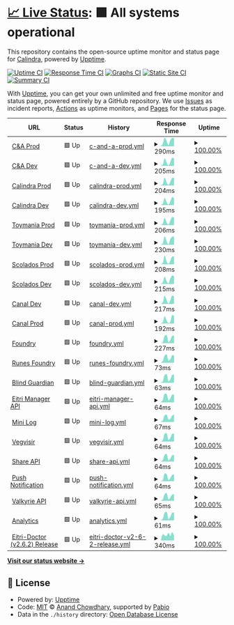 # [📈 Live Status](https://calindra.github.io/eitri-upptime): <!--live status--> **🟩 All systems operational**

This repository contains the open-source uptime monitor and status page for [Calindra](http://www.calindra.com.br), powered by [Upptime](https://github.com/upptime/upptime).

[![Uptime CI](https://github.com/calindra/eitri-upptime/workflows/Uptime%20CI/badge.svg)](https://github.com/calindra/eitri-upptime/actions?query=workflow%3A%22Uptime+CI%22)
[![Response Time CI](https://github.com/calindra/eitri-upptime/workflows/Response%20Time%20CI/badge.svg)](https://github.com/calindra/eitri-upptime/actions?query=workflow%3A%22Response+Time+CI%22)
[![Graphs CI](https://github.com/calindra/eitri-upptime/workflows/Graphs%20CI/badge.svg)](https://github.com/calindra/eitri-upptime/actions?query=workflow%3A%22Graphs+CI%22)
[![Static Site CI](https://github.com/calindra/eitri-upptime/workflows/Static%20Site%20CI/badge.svg)](https://github.com/calindra/eitri-upptime/actions?query=workflow%3A%22Static+Site+CI%22)
[![Summary CI](https://github.com/calindra/eitri-upptime/workflows/Summary%20CI/badge.svg)](https://github.com/calindra/eitri-upptime/actions?query=workflow%3A%22Summary+CI%22)

With [Upptime](https://upptime.js.org), you can get your own unlimited and free uptime monitor and status page, powered entirely by a GitHub repository. We use [Issues](https://github.com/calindra/eitri-upptime/issues) as incident reports, [Actions](https://github.com/calindra/eitri-upptime/actions) as uptime monitors, and [Pages](https://calindra.github.io/eitri-upptime) for the status page.

<!--start: status pages-->
<!-- This summary is generated by Upptime (https://github.com/upptime/upptime) -->
<!-- Do not edit this manually, your changes will be overwritten -->
<!-- prettier-ignore -->
| URL | Status | History | Response Time | Uptime |
| --- | ------ | ------- | ------------- | ------ |
| <img alt="" src="https://icons.duckduckgo.com/ip3/api.eitri.tech.ico" height="13"> [C&A Prod](https://api.eitri.tech/eitri-manager-api/o/environments/37c66d3b-f88c-44b1-b0a9-7b3adabf968e/configure) | 🟩 Up | [c-and-a-prod.yml](https://github.com/Calindra/eitri-upptime/commits/HEAD/history/c-and-a-prod.yml) | <details><summary><img alt="Response time graph" src="./graphs/c-and-a-prod/response-time-week.png" height="20"> 290ms</summary><br><a href="https://calindra.github.io/eitri-upptime/history/c-and-a-prod"><img alt="Response time 233" src="https://img.shields.io/endpoint?url=https%3A%2F%2Fraw.githubusercontent.com%2FCalindra%2Feitri-upptime%2FHEAD%2Fapi%2Fc-and-a-prod%2Fresponse-time.json"></a><br><a href="https://calindra.github.io/eitri-upptime/history/c-and-a-prod"><img alt="24-hour response time 141" src="https://img.shields.io/endpoint?url=https%3A%2F%2Fraw.githubusercontent.com%2FCalindra%2Feitri-upptime%2FHEAD%2Fapi%2Fc-and-a-prod%2Fresponse-time-day.json"></a><br><a href="https://calindra.github.io/eitri-upptime/history/c-and-a-prod"><img alt="7-day response time 290" src="https://img.shields.io/endpoint?url=https%3A%2F%2Fraw.githubusercontent.com%2FCalindra%2Feitri-upptime%2FHEAD%2Fapi%2Fc-and-a-prod%2Fresponse-time-week.json"></a><br><a href="https://calindra.github.io/eitri-upptime/history/c-and-a-prod"><img alt="30-day response time 279" src="https://img.shields.io/endpoint?url=https%3A%2F%2Fraw.githubusercontent.com%2FCalindra%2Feitri-upptime%2FHEAD%2Fapi%2Fc-and-a-prod%2Fresponse-time-month.json"></a><br><a href="https://calindra.github.io/eitri-upptime/history/c-and-a-prod"><img alt="1-year response time 233" src="https://img.shields.io/endpoint?url=https%3A%2F%2Fraw.githubusercontent.com%2FCalindra%2Feitri-upptime%2FHEAD%2Fapi%2Fc-and-a-prod%2Fresponse-time-year.json"></a></details> | <details><summary><a href="https://calindra.github.io/eitri-upptime/history/c-and-a-prod">100.00%</a></summary><a href="https://calindra.github.io/eitri-upptime/history/c-and-a-prod"><img alt="All-time uptime 100.00%" src="https://img.shields.io/endpoint?url=https%3A%2F%2Fraw.githubusercontent.com%2FCalindra%2Feitri-upptime%2FHEAD%2Fapi%2Fc-and-a-prod%2Fuptime.json"></a><br><a href="https://calindra.github.io/eitri-upptime/history/c-and-a-prod"><img alt="24-hour uptime 100.00%" src="https://img.shields.io/endpoint?url=https%3A%2F%2Fraw.githubusercontent.com%2FCalindra%2Feitri-upptime%2FHEAD%2Fapi%2Fc-and-a-prod%2Fuptime-day.json"></a><br><a href="https://calindra.github.io/eitri-upptime/history/c-and-a-prod"><img alt="7-day uptime 100.00%" src="https://img.shields.io/endpoint?url=https%3A%2F%2Fraw.githubusercontent.com%2FCalindra%2Feitri-upptime%2FHEAD%2Fapi%2Fc-and-a-prod%2Fuptime-week.json"></a><br><a href="https://calindra.github.io/eitri-upptime/history/c-and-a-prod"><img alt="30-day uptime 100.00%" src="https://img.shields.io/endpoint?url=https%3A%2F%2Fraw.githubusercontent.com%2FCalindra%2Feitri-upptime%2FHEAD%2Fapi%2Fc-and-a-prod%2Fuptime-month.json"></a><br><a href="https://calindra.github.io/eitri-upptime/history/c-and-a-prod"><img alt="1-year uptime 100.00%" src="https://img.shields.io/endpoint?url=https%3A%2F%2Fraw.githubusercontent.com%2FCalindra%2Feitri-upptime%2FHEAD%2Fapi%2Fc-and-a-prod%2Fuptime-year.json"></a></details>
| <img alt="" src="https://icons.duckduckgo.com/ip3/api.eitri.tech.ico" height="13"> [C&A Dev](https://api.eitri.tech/eitri-manager-api/o/environments/09083bb9-3aeb-45dc-8581-5614cd120820/configure) | 🟩 Up | [c-and-a-dev.yml](https://github.com/Calindra/eitri-upptime/commits/HEAD/history/c-and-a-dev.yml) | <details><summary><img alt="Response time graph" src="./graphs/c-and-a-dev/response-time-week.png" height="20"> 205ms</summary><br><a href="https://calindra.github.io/eitri-upptime/history/c-and-a-dev"><img alt="Response time 164" src="https://img.shields.io/endpoint?url=https%3A%2F%2Fraw.githubusercontent.com%2FCalindra%2Feitri-upptime%2FHEAD%2Fapi%2Fc-and-a-dev%2Fresponse-time.json"></a><br><a href="https://calindra.github.io/eitri-upptime/history/c-and-a-dev"><img alt="24-hour response time 70" src="https://img.shields.io/endpoint?url=https%3A%2F%2Fraw.githubusercontent.com%2FCalindra%2Feitri-upptime%2FHEAD%2Fapi%2Fc-and-a-dev%2Fresponse-time-day.json"></a><br><a href="https://calindra.github.io/eitri-upptime/history/c-and-a-dev"><img alt="7-day response time 205" src="https://img.shields.io/endpoint?url=https%3A%2F%2Fraw.githubusercontent.com%2FCalindra%2Feitri-upptime%2FHEAD%2Fapi%2Fc-and-a-dev%2Fresponse-time-week.json"></a><br><a href="https://calindra.github.io/eitri-upptime/history/c-and-a-dev"><img alt="30-day response time 208" src="https://img.shields.io/endpoint?url=https%3A%2F%2Fraw.githubusercontent.com%2FCalindra%2Feitri-upptime%2FHEAD%2Fapi%2Fc-and-a-dev%2Fresponse-time-month.json"></a><br><a href="https://calindra.github.io/eitri-upptime/history/c-and-a-dev"><img alt="1-year response time 164" src="https://img.shields.io/endpoint?url=https%3A%2F%2Fraw.githubusercontent.com%2FCalindra%2Feitri-upptime%2FHEAD%2Fapi%2Fc-and-a-dev%2Fresponse-time-year.json"></a></details> | <details><summary><a href="https://calindra.github.io/eitri-upptime/history/c-and-a-dev">100.00%</a></summary><a href="https://calindra.github.io/eitri-upptime/history/c-and-a-dev"><img alt="All-time uptime 100.00%" src="https://img.shields.io/endpoint?url=https%3A%2F%2Fraw.githubusercontent.com%2FCalindra%2Feitri-upptime%2FHEAD%2Fapi%2Fc-and-a-dev%2Fuptime.json"></a><br><a href="https://calindra.github.io/eitri-upptime/history/c-and-a-dev"><img alt="24-hour uptime 100.00%" src="https://img.shields.io/endpoint?url=https%3A%2F%2Fraw.githubusercontent.com%2FCalindra%2Feitri-upptime%2FHEAD%2Fapi%2Fc-and-a-dev%2Fuptime-day.json"></a><br><a href="https://calindra.github.io/eitri-upptime/history/c-and-a-dev"><img alt="7-day uptime 100.00%" src="https://img.shields.io/endpoint?url=https%3A%2F%2Fraw.githubusercontent.com%2FCalindra%2Feitri-upptime%2FHEAD%2Fapi%2Fc-and-a-dev%2Fuptime-week.json"></a><br><a href="https://calindra.github.io/eitri-upptime/history/c-and-a-dev"><img alt="30-day uptime 100.00%" src="https://img.shields.io/endpoint?url=https%3A%2F%2Fraw.githubusercontent.com%2FCalindra%2Feitri-upptime%2FHEAD%2Fapi%2Fc-and-a-dev%2Fuptime-month.json"></a><br><a href="https://calindra.github.io/eitri-upptime/history/c-and-a-dev"><img alt="1-year uptime 100.00%" src="https://img.shields.io/endpoint?url=https%3A%2F%2Fraw.githubusercontent.com%2FCalindra%2Feitri-upptime%2FHEAD%2Fapi%2Fc-and-a-dev%2Fuptime-year.json"></a></details>
| <img alt="" src="https://icons.duckduckgo.com/ip3/api.eitri.tech.ico" height="13"> [Calindra Prod](https://api.eitri.tech/eitri-manager-api/o/environments/956b5a02-6615-49b7-872b-a5c18d1a0748/configure) | 🟩 Up | [calindra-prod.yml](https://github.com/Calindra/eitri-upptime/commits/HEAD/history/calindra-prod.yml) | <details><summary><img alt="Response time graph" src="./graphs/calindra-prod/response-time-week.png" height="20"> 204ms</summary><br><a href="https://calindra.github.io/eitri-upptime/history/calindra-prod"><img alt="Response time 160" src="https://img.shields.io/endpoint?url=https%3A%2F%2Fraw.githubusercontent.com%2FCalindra%2Feitri-upptime%2FHEAD%2Fapi%2Fcalindra-prod%2Fresponse-time.json"></a><br><a href="https://calindra.github.io/eitri-upptime/history/calindra-prod"><img alt="24-hour response time 69" src="https://img.shields.io/endpoint?url=https%3A%2F%2Fraw.githubusercontent.com%2FCalindra%2Feitri-upptime%2FHEAD%2Fapi%2Fcalindra-prod%2Fresponse-time-day.json"></a><br><a href="https://calindra.github.io/eitri-upptime/history/calindra-prod"><img alt="7-day response time 204" src="https://img.shields.io/endpoint?url=https%3A%2F%2Fraw.githubusercontent.com%2FCalindra%2Feitri-upptime%2FHEAD%2Fapi%2Fcalindra-prod%2Fresponse-time-week.json"></a><br><a href="https://calindra.github.io/eitri-upptime/history/calindra-prod"><img alt="30-day response time 199" src="https://img.shields.io/endpoint?url=https%3A%2F%2Fraw.githubusercontent.com%2FCalindra%2Feitri-upptime%2FHEAD%2Fapi%2Fcalindra-prod%2Fresponse-time-month.json"></a><br><a href="https://calindra.github.io/eitri-upptime/history/calindra-prod"><img alt="1-year response time 160" src="https://img.shields.io/endpoint?url=https%3A%2F%2Fraw.githubusercontent.com%2FCalindra%2Feitri-upptime%2FHEAD%2Fapi%2Fcalindra-prod%2Fresponse-time-year.json"></a></details> | <details><summary><a href="https://calindra.github.io/eitri-upptime/history/calindra-prod">100.00%</a></summary><a href="https://calindra.github.io/eitri-upptime/history/calindra-prod"><img alt="All-time uptime 100.00%" src="https://img.shields.io/endpoint?url=https%3A%2F%2Fraw.githubusercontent.com%2FCalindra%2Feitri-upptime%2FHEAD%2Fapi%2Fcalindra-prod%2Fuptime.json"></a><br><a href="https://calindra.github.io/eitri-upptime/history/calindra-prod"><img alt="24-hour uptime 100.00%" src="https://img.shields.io/endpoint?url=https%3A%2F%2Fraw.githubusercontent.com%2FCalindra%2Feitri-upptime%2FHEAD%2Fapi%2Fcalindra-prod%2Fuptime-day.json"></a><br><a href="https://calindra.github.io/eitri-upptime/history/calindra-prod"><img alt="7-day uptime 100.00%" src="https://img.shields.io/endpoint?url=https%3A%2F%2Fraw.githubusercontent.com%2FCalindra%2Feitri-upptime%2FHEAD%2Fapi%2Fcalindra-prod%2Fuptime-week.json"></a><br><a href="https://calindra.github.io/eitri-upptime/history/calindra-prod"><img alt="30-day uptime 100.00%" src="https://img.shields.io/endpoint?url=https%3A%2F%2Fraw.githubusercontent.com%2FCalindra%2Feitri-upptime%2FHEAD%2Fapi%2Fcalindra-prod%2Fuptime-month.json"></a><br><a href="https://calindra.github.io/eitri-upptime/history/calindra-prod"><img alt="1-year uptime 100.00%" src="https://img.shields.io/endpoint?url=https%3A%2F%2Fraw.githubusercontent.com%2FCalindra%2Feitri-upptime%2FHEAD%2Fapi%2Fcalindra-prod%2Fuptime-year.json"></a></details>
| <img alt="" src="https://icons.duckduckgo.com/ip3/api.eitri.tech.ico" height="13"> [Calindra Dev](https://api.eitri.tech/eitri-manager-api/o/environments/6430bc21-7068-4811-a627-b183afa6fd0a/configure) | 🟩 Up | [calindra-dev.yml](https://github.com/Calindra/eitri-upptime/commits/HEAD/history/calindra-dev.yml) | <details><summary><img alt="Response time graph" src="./graphs/calindra-dev/response-time-week.png" height="20"> 195ms</summary><br><a href="https://calindra.github.io/eitri-upptime/history/calindra-dev"><img alt="Response time 162" src="https://img.shields.io/endpoint?url=https%3A%2F%2Fraw.githubusercontent.com%2FCalindra%2Feitri-upptime%2FHEAD%2Fapi%2Fcalindra-dev%2Fresponse-time.json"></a><br><a href="https://calindra.github.io/eitri-upptime/history/calindra-dev"><img alt="24-hour response time 67" src="https://img.shields.io/endpoint?url=https%3A%2F%2Fraw.githubusercontent.com%2FCalindra%2Feitri-upptime%2FHEAD%2Fapi%2Fcalindra-dev%2Fresponse-time-day.json"></a><br><a href="https://calindra.github.io/eitri-upptime/history/calindra-dev"><img alt="7-day response time 195" src="https://img.shields.io/endpoint?url=https%3A%2F%2Fraw.githubusercontent.com%2FCalindra%2Feitri-upptime%2FHEAD%2Fapi%2Fcalindra-dev%2Fresponse-time-week.json"></a><br><a href="https://calindra.github.io/eitri-upptime/history/calindra-dev"><img alt="30-day response time 209" src="https://img.shields.io/endpoint?url=https%3A%2F%2Fraw.githubusercontent.com%2FCalindra%2Feitri-upptime%2FHEAD%2Fapi%2Fcalindra-dev%2Fresponse-time-month.json"></a><br><a href="https://calindra.github.io/eitri-upptime/history/calindra-dev"><img alt="1-year response time 162" src="https://img.shields.io/endpoint?url=https%3A%2F%2Fraw.githubusercontent.com%2FCalindra%2Feitri-upptime%2FHEAD%2Fapi%2Fcalindra-dev%2Fresponse-time-year.json"></a></details> | <details><summary><a href="https://calindra.github.io/eitri-upptime/history/calindra-dev">100.00%</a></summary><a href="https://calindra.github.io/eitri-upptime/history/calindra-dev"><img alt="All-time uptime 99.97%" src="https://img.shields.io/endpoint?url=https%3A%2F%2Fraw.githubusercontent.com%2FCalindra%2Feitri-upptime%2FHEAD%2Fapi%2Fcalindra-dev%2Fuptime.json"></a><br><a href="https://calindra.github.io/eitri-upptime/history/calindra-dev"><img alt="24-hour uptime 100.00%" src="https://img.shields.io/endpoint?url=https%3A%2F%2Fraw.githubusercontent.com%2FCalindra%2Feitri-upptime%2FHEAD%2Fapi%2Fcalindra-dev%2Fuptime-day.json"></a><br><a href="https://calindra.github.io/eitri-upptime/history/calindra-dev"><img alt="7-day uptime 100.00%" src="https://img.shields.io/endpoint?url=https%3A%2F%2Fraw.githubusercontent.com%2FCalindra%2Feitri-upptime%2FHEAD%2Fapi%2Fcalindra-dev%2Fuptime-week.json"></a><br><a href="https://calindra.github.io/eitri-upptime/history/calindra-dev"><img alt="30-day uptime 99.73%" src="https://img.shields.io/endpoint?url=https%3A%2F%2Fraw.githubusercontent.com%2FCalindra%2Feitri-upptime%2FHEAD%2Fapi%2Fcalindra-dev%2Fuptime-month.json"></a><br><a href="https://calindra.github.io/eitri-upptime/history/calindra-dev"><img alt="1-year uptime 99.97%" src="https://img.shields.io/endpoint?url=https%3A%2F%2Fraw.githubusercontent.com%2FCalindra%2Feitri-upptime%2FHEAD%2Fapi%2Fcalindra-dev%2Fuptime-year.json"></a></details>
| <img alt="" src="https://icons.duckduckgo.com/ip3/api.eitri.tech.ico" height="13"> [Toymania Prod](https://api.eitri.tech/eitri-manager-api/o/environments/a3388e1f-d6ab-4ddc-a5a7-92c2b8e0fb36/configure) | 🟩 Up | [toymania-prod.yml](https://github.com/Calindra/eitri-upptime/commits/HEAD/history/toymania-prod.yml) | <details><summary><img alt="Response time graph" src="./graphs/toymania-prod/response-time-week.png" height="20"> 206ms</summary><br><a href="https://calindra.github.io/eitri-upptime/history/toymania-prod"><img alt="Response time 158" src="https://img.shields.io/endpoint?url=https%3A%2F%2Fraw.githubusercontent.com%2FCalindra%2Feitri-upptime%2FHEAD%2Fapi%2Ftoymania-prod%2Fresponse-time.json"></a><br><a href="https://calindra.github.io/eitri-upptime/history/toymania-prod"><img alt="24-hour response time 70" src="https://img.shields.io/endpoint?url=https%3A%2F%2Fraw.githubusercontent.com%2FCalindra%2Feitri-upptime%2FHEAD%2Fapi%2Ftoymania-prod%2Fresponse-time-day.json"></a><br><a href="https://calindra.github.io/eitri-upptime/history/toymania-prod"><img alt="7-day response time 206" src="https://img.shields.io/endpoint?url=https%3A%2F%2Fraw.githubusercontent.com%2FCalindra%2Feitri-upptime%2FHEAD%2Fapi%2Ftoymania-prod%2Fresponse-time-week.json"></a><br><a href="https://calindra.github.io/eitri-upptime/history/toymania-prod"><img alt="30-day response time 200" src="https://img.shields.io/endpoint?url=https%3A%2F%2Fraw.githubusercontent.com%2FCalindra%2Feitri-upptime%2FHEAD%2Fapi%2Ftoymania-prod%2Fresponse-time-month.json"></a><br><a href="https://calindra.github.io/eitri-upptime/history/toymania-prod"><img alt="1-year response time 158" src="https://img.shields.io/endpoint?url=https%3A%2F%2Fraw.githubusercontent.com%2FCalindra%2Feitri-upptime%2FHEAD%2Fapi%2Ftoymania-prod%2Fresponse-time-year.json"></a></details> | <details><summary><a href="https://calindra.github.io/eitri-upptime/history/toymania-prod">100.00%</a></summary><a href="https://calindra.github.io/eitri-upptime/history/toymania-prod"><img alt="All-time uptime 100.00%" src="https://img.shields.io/endpoint?url=https%3A%2F%2Fraw.githubusercontent.com%2FCalindra%2Feitri-upptime%2FHEAD%2Fapi%2Ftoymania-prod%2Fuptime.json"></a><br><a href="https://calindra.github.io/eitri-upptime/history/toymania-prod"><img alt="24-hour uptime 100.00%" src="https://img.shields.io/endpoint?url=https%3A%2F%2Fraw.githubusercontent.com%2FCalindra%2Feitri-upptime%2FHEAD%2Fapi%2Ftoymania-prod%2Fuptime-day.json"></a><br><a href="https://calindra.github.io/eitri-upptime/history/toymania-prod"><img alt="7-day uptime 100.00%" src="https://img.shields.io/endpoint?url=https%3A%2F%2Fraw.githubusercontent.com%2FCalindra%2Feitri-upptime%2FHEAD%2Fapi%2Ftoymania-prod%2Fuptime-week.json"></a><br><a href="https://calindra.github.io/eitri-upptime/history/toymania-prod"><img alt="30-day uptime 100.00%" src="https://img.shields.io/endpoint?url=https%3A%2F%2Fraw.githubusercontent.com%2FCalindra%2Feitri-upptime%2FHEAD%2Fapi%2Ftoymania-prod%2Fuptime-month.json"></a><br><a href="https://calindra.github.io/eitri-upptime/history/toymania-prod"><img alt="1-year uptime 100.00%" src="https://img.shields.io/endpoint?url=https%3A%2F%2Fraw.githubusercontent.com%2FCalindra%2Feitri-upptime%2FHEAD%2Fapi%2Ftoymania-prod%2Fuptime-year.json"></a></details>
| <img alt="" src="https://icons.duckduckgo.com/ip3/api.eitri.tech.ico" height="13"> [Toymania Dev](https://api.eitri.tech/eitri-manager-api/o/environments/9804b891-8024-44d2-82d1-26d19e33d5b6/configure) | 🟩 Up | [toymania-dev.yml](https://github.com/Calindra/eitri-upptime/commits/HEAD/history/toymania-dev.yml) | <details><summary><img alt="Response time graph" src="./graphs/toymania-dev/response-time-week.png" height="20"> 230ms</summary><br><a href="https://calindra.github.io/eitri-upptime/history/toymania-dev"><img alt="Response time 164" src="https://img.shields.io/endpoint?url=https%3A%2F%2Fraw.githubusercontent.com%2FCalindra%2Feitri-upptime%2FHEAD%2Fapi%2Ftoymania-dev%2Fresponse-time.json"></a><br><a href="https://calindra.github.io/eitri-upptime/history/toymania-dev"><img alt="24-hour response time 95" src="https://img.shields.io/endpoint?url=https%3A%2F%2Fraw.githubusercontent.com%2FCalindra%2Feitri-upptime%2FHEAD%2Fapi%2Ftoymania-dev%2Fresponse-time-day.json"></a><br><a href="https://calindra.github.io/eitri-upptime/history/toymania-dev"><img alt="7-day response time 230" src="https://img.shields.io/endpoint?url=https%3A%2F%2Fraw.githubusercontent.com%2FCalindra%2Feitri-upptime%2FHEAD%2Fapi%2Ftoymania-dev%2Fresponse-time-week.json"></a><br><a href="https://calindra.github.io/eitri-upptime/history/toymania-dev"><img alt="30-day response time 215" src="https://img.shields.io/endpoint?url=https%3A%2F%2Fraw.githubusercontent.com%2FCalindra%2Feitri-upptime%2FHEAD%2Fapi%2Ftoymania-dev%2Fresponse-time-month.json"></a><br><a href="https://calindra.github.io/eitri-upptime/history/toymania-dev"><img alt="1-year response time 164" src="https://img.shields.io/endpoint?url=https%3A%2F%2Fraw.githubusercontent.com%2FCalindra%2Feitri-upptime%2FHEAD%2Fapi%2Ftoymania-dev%2Fresponse-time-year.json"></a></details> | <details><summary><a href="https://calindra.github.io/eitri-upptime/history/toymania-dev">100.00%</a></summary><a href="https://calindra.github.io/eitri-upptime/history/toymania-dev"><img alt="All-time uptime 100.00%" src="https://img.shields.io/endpoint?url=https%3A%2F%2Fraw.githubusercontent.com%2FCalindra%2Feitri-upptime%2FHEAD%2Fapi%2Ftoymania-dev%2Fuptime.json"></a><br><a href="https://calindra.github.io/eitri-upptime/history/toymania-dev"><img alt="24-hour uptime 100.00%" src="https://img.shields.io/endpoint?url=https%3A%2F%2Fraw.githubusercontent.com%2FCalindra%2Feitri-upptime%2FHEAD%2Fapi%2Ftoymania-dev%2Fuptime-day.json"></a><br><a href="https://calindra.github.io/eitri-upptime/history/toymania-dev"><img alt="7-day uptime 100.00%" src="https://img.shields.io/endpoint?url=https%3A%2F%2Fraw.githubusercontent.com%2FCalindra%2Feitri-upptime%2FHEAD%2Fapi%2Ftoymania-dev%2Fuptime-week.json"></a><br><a href="https://calindra.github.io/eitri-upptime/history/toymania-dev"><img alt="30-day uptime 100.00%" src="https://img.shields.io/endpoint?url=https%3A%2F%2Fraw.githubusercontent.com%2FCalindra%2Feitri-upptime%2FHEAD%2Fapi%2Ftoymania-dev%2Fuptime-month.json"></a><br><a href="https://calindra.github.io/eitri-upptime/history/toymania-dev"><img alt="1-year uptime 100.00%" src="https://img.shields.io/endpoint?url=https%3A%2F%2Fraw.githubusercontent.com%2FCalindra%2Feitri-upptime%2FHEAD%2Fapi%2Ftoymania-dev%2Fuptime-year.json"></a></details>
| <img alt="" src="https://icons.duckduckgo.com/ip3/api.eitri.tech.ico" height="13"> [Scolados Prod](https://api.eitri.tech/eitri-manager-api/o/environments/0cd805d6-e728-4a51-a356-b2d716cf364e/configure) | 🟩 Up | [scolados-prod.yml](https://github.com/Calindra/eitri-upptime/commits/HEAD/history/scolados-prod.yml) | <details><summary><img alt="Response time graph" src="./graphs/scolados-prod/response-time-week.png" height="20"> 208ms</summary><br><a href="https://calindra.github.io/eitri-upptime/history/scolados-prod"><img alt="Response time 158" src="https://img.shields.io/endpoint?url=https%3A%2F%2Fraw.githubusercontent.com%2FCalindra%2Feitri-upptime%2FHEAD%2Fapi%2Fscolados-prod%2Fresponse-time.json"></a><br><a href="https://calindra.github.io/eitri-upptime/history/scolados-prod"><img alt="24-hour response time 62" src="https://img.shields.io/endpoint?url=https%3A%2F%2Fraw.githubusercontent.com%2FCalindra%2Feitri-upptime%2FHEAD%2Fapi%2Fscolados-prod%2Fresponse-time-day.json"></a><br><a href="https://calindra.github.io/eitri-upptime/history/scolados-prod"><img alt="7-day response time 208" src="https://img.shields.io/endpoint?url=https%3A%2F%2Fraw.githubusercontent.com%2FCalindra%2Feitri-upptime%2FHEAD%2Fapi%2Fscolados-prod%2Fresponse-time-week.json"></a><br><a href="https://calindra.github.io/eitri-upptime/history/scolados-prod"><img alt="30-day response time 201" src="https://img.shields.io/endpoint?url=https%3A%2F%2Fraw.githubusercontent.com%2FCalindra%2Feitri-upptime%2FHEAD%2Fapi%2Fscolados-prod%2Fresponse-time-month.json"></a><br><a href="https://calindra.github.io/eitri-upptime/history/scolados-prod"><img alt="1-year response time 158" src="https://img.shields.io/endpoint?url=https%3A%2F%2Fraw.githubusercontent.com%2FCalindra%2Feitri-upptime%2FHEAD%2Fapi%2Fscolados-prod%2Fresponse-time-year.json"></a></details> | <details><summary><a href="https://calindra.github.io/eitri-upptime/history/scolados-prod">100.00%</a></summary><a href="https://calindra.github.io/eitri-upptime/history/scolados-prod"><img alt="All-time uptime 100.00%" src="https://img.shields.io/endpoint?url=https%3A%2F%2Fraw.githubusercontent.com%2FCalindra%2Feitri-upptime%2FHEAD%2Fapi%2Fscolados-prod%2Fuptime.json"></a><br><a href="https://calindra.github.io/eitri-upptime/history/scolados-prod"><img alt="24-hour uptime 100.00%" src="https://img.shields.io/endpoint?url=https%3A%2F%2Fraw.githubusercontent.com%2FCalindra%2Feitri-upptime%2FHEAD%2Fapi%2Fscolados-prod%2Fuptime-day.json"></a><br><a href="https://calindra.github.io/eitri-upptime/history/scolados-prod"><img alt="7-day uptime 100.00%" src="https://img.shields.io/endpoint?url=https%3A%2F%2Fraw.githubusercontent.com%2FCalindra%2Feitri-upptime%2FHEAD%2Fapi%2Fscolados-prod%2Fuptime-week.json"></a><br><a href="https://calindra.github.io/eitri-upptime/history/scolados-prod"><img alt="30-day uptime 100.00%" src="https://img.shields.io/endpoint?url=https%3A%2F%2Fraw.githubusercontent.com%2FCalindra%2Feitri-upptime%2FHEAD%2Fapi%2Fscolados-prod%2Fuptime-month.json"></a><br><a href="https://calindra.github.io/eitri-upptime/history/scolados-prod"><img alt="1-year uptime 100.00%" src="https://img.shields.io/endpoint?url=https%3A%2F%2Fraw.githubusercontent.com%2FCalindra%2Feitri-upptime%2FHEAD%2Fapi%2Fscolados-prod%2Fuptime-year.json"></a></details>
| <img alt="" src="https://icons.duckduckgo.com/ip3/api.eitri.tech.ico" height="13"> [Scolados Dev](https://api.eitri.tech/eitri-manager-api/o/environments/292d923b-3fde-4978-97d0-912ae3209fe2/configure) | 🟩 Up | [scolados-dev.yml](https://github.com/Calindra/eitri-upptime/commits/HEAD/history/scolados-dev.yml) | <details><summary><img alt="Response time graph" src="./graphs/scolados-dev/response-time-week.png" height="20"> 215ms</summary><br><a href="https://calindra.github.io/eitri-upptime/history/scolados-dev"><img alt="Response time 164" src="https://img.shields.io/endpoint?url=https%3A%2F%2Fraw.githubusercontent.com%2FCalindra%2Feitri-upptime%2FHEAD%2Fapi%2Fscolados-dev%2Fresponse-time.json"></a><br><a href="https://calindra.github.io/eitri-upptime/history/scolados-dev"><img alt="24-hour response time 77" src="https://img.shields.io/endpoint?url=https%3A%2F%2Fraw.githubusercontent.com%2FCalindra%2Feitri-upptime%2FHEAD%2Fapi%2Fscolados-dev%2Fresponse-time-day.json"></a><br><a href="https://calindra.github.io/eitri-upptime/history/scolados-dev"><img alt="7-day response time 215" src="https://img.shields.io/endpoint?url=https%3A%2F%2Fraw.githubusercontent.com%2FCalindra%2Feitri-upptime%2FHEAD%2Fapi%2Fscolados-dev%2Fresponse-time-week.json"></a><br><a href="https://calindra.github.io/eitri-upptime/history/scolados-dev"><img alt="30-day response time 205" src="https://img.shields.io/endpoint?url=https%3A%2F%2Fraw.githubusercontent.com%2FCalindra%2Feitri-upptime%2FHEAD%2Fapi%2Fscolados-dev%2Fresponse-time-month.json"></a><br><a href="https://calindra.github.io/eitri-upptime/history/scolados-dev"><img alt="1-year response time 164" src="https://img.shields.io/endpoint?url=https%3A%2F%2Fraw.githubusercontent.com%2FCalindra%2Feitri-upptime%2FHEAD%2Fapi%2Fscolados-dev%2Fresponse-time-year.json"></a></details> | <details><summary><a href="https://calindra.github.io/eitri-upptime/history/scolados-dev">100.00%</a></summary><a href="https://calindra.github.io/eitri-upptime/history/scolados-dev"><img alt="All-time uptime 100.00%" src="https://img.shields.io/endpoint?url=https%3A%2F%2Fraw.githubusercontent.com%2FCalindra%2Feitri-upptime%2FHEAD%2Fapi%2Fscolados-dev%2Fuptime.json"></a><br><a href="https://calindra.github.io/eitri-upptime/history/scolados-dev"><img alt="24-hour uptime 100.00%" src="https://img.shields.io/endpoint?url=https%3A%2F%2Fraw.githubusercontent.com%2FCalindra%2Feitri-upptime%2FHEAD%2Fapi%2Fscolados-dev%2Fuptime-day.json"></a><br><a href="https://calindra.github.io/eitri-upptime/history/scolados-dev"><img alt="7-day uptime 100.00%" src="https://img.shields.io/endpoint?url=https%3A%2F%2Fraw.githubusercontent.com%2FCalindra%2Feitri-upptime%2FHEAD%2Fapi%2Fscolados-dev%2Fuptime-week.json"></a><br><a href="https://calindra.github.io/eitri-upptime/history/scolados-dev"><img alt="30-day uptime 100.00%" src="https://img.shields.io/endpoint?url=https%3A%2F%2Fraw.githubusercontent.com%2FCalindra%2Feitri-upptime%2FHEAD%2Fapi%2Fscolados-dev%2Fuptime-month.json"></a><br><a href="https://calindra.github.io/eitri-upptime/history/scolados-dev"><img alt="1-year uptime 100.00%" src="https://img.shields.io/endpoint?url=https%3A%2F%2Fraw.githubusercontent.com%2FCalindra%2Feitri-upptime%2FHEAD%2Fapi%2Fscolados-dev%2Fuptime-year.json"></a></details>
| <img alt="" src="https://icons.duckduckgo.com/ip3/api.eitri.tech.ico" height="13"> [Canal Dev](https://api.eitri.tech/eitri-manager-api/o/environments/f7cfafbf-2088-46ef-b6d9-12d562c0d5fd/configure) | 🟩 Up | [canal-dev.yml](https://github.com/Calindra/eitri-upptime/commits/HEAD/history/canal-dev.yml) | <details><summary><img alt="Response time graph" src="./graphs/canal-dev/response-time-week.png" height="20"> 217ms</summary><br><a href="https://calindra.github.io/eitri-upptime/history/canal-dev"><img alt="Response time 190" src="https://img.shields.io/endpoint?url=https%3A%2F%2Fraw.githubusercontent.com%2FCalindra%2Feitri-upptime%2FHEAD%2Fapi%2Fcanal-dev%2Fresponse-time.json"></a><br><a href="https://calindra.github.io/eitri-upptime/history/canal-dev"><img alt="24-hour response time 86" src="https://img.shields.io/endpoint?url=https%3A%2F%2Fraw.githubusercontent.com%2FCalindra%2Feitri-upptime%2FHEAD%2Fapi%2Fcanal-dev%2Fresponse-time-day.json"></a><br><a href="https://calindra.github.io/eitri-upptime/history/canal-dev"><img alt="7-day response time 217" src="https://img.shields.io/endpoint?url=https%3A%2F%2Fraw.githubusercontent.com%2FCalindra%2Feitri-upptime%2FHEAD%2Fapi%2Fcanal-dev%2Fresponse-time-week.json"></a><br><a href="https://calindra.github.io/eitri-upptime/history/canal-dev"><img alt="30-day response time 190" src="https://img.shields.io/endpoint?url=https%3A%2F%2Fraw.githubusercontent.com%2FCalindra%2Feitri-upptime%2FHEAD%2Fapi%2Fcanal-dev%2Fresponse-time-month.json"></a><br><a href="https://calindra.github.io/eitri-upptime/history/canal-dev"><img alt="1-year response time 190" src="https://img.shields.io/endpoint?url=https%3A%2F%2Fraw.githubusercontent.com%2FCalindra%2Feitri-upptime%2FHEAD%2Fapi%2Fcanal-dev%2Fresponse-time-year.json"></a></details> | <details><summary><a href="https://calindra.github.io/eitri-upptime/history/canal-dev">100.00%</a></summary><a href="https://calindra.github.io/eitri-upptime/history/canal-dev"><img alt="All-time uptime 100.00%" src="https://img.shields.io/endpoint?url=https%3A%2F%2Fraw.githubusercontent.com%2FCalindra%2Feitri-upptime%2FHEAD%2Fapi%2Fcanal-dev%2Fuptime.json"></a><br><a href="https://calindra.github.io/eitri-upptime/history/canal-dev"><img alt="24-hour uptime 100.00%" src="https://img.shields.io/endpoint?url=https%3A%2F%2Fraw.githubusercontent.com%2FCalindra%2Feitri-upptime%2FHEAD%2Fapi%2Fcanal-dev%2Fuptime-day.json"></a><br><a href="https://calindra.github.io/eitri-upptime/history/canal-dev"><img alt="7-day uptime 100.00%" src="https://img.shields.io/endpoint?url=https%3A%2F%2Fraw.githubusercontent.com%2FCalindra%2Feitri-upptime%2FHEAD%2Fapi%2Fcanal-dev%2Fuptime-week.json"></a><br><a href="https://calindra.github.io/eitri-upptime/history/canal-dev"><img alt="30-day uptime 100.00%" src="https://img.shields.io/endpoint?url=https%3A%2F%2Fraw.githubusercontent.com%2FCalindra%2Feitri-upptime%2FHEAD%2Fapi%2Fcanal-dev%2Fuptime-month.json"></a><br><a href="https://calindra.github.io/eitri-upptime/history/canal-dev"><img alt="1-year uptime 100.00%" src="https://img.shields.io/endpoint?url=https%3A%2F%2Fraw.githubusercontent.com%2FCalindra%2Feitri-upptime%2FHEAD%2Fapi%2Fcanal-dev%2Fuptime-year.json"></a></details>
| <img alt="" src="https://icons.duckduckgo.com/ip3/api.eitri.tech.ico" height="13"> [Canal Prod](https://api.eitri.tech/eitri-manager-api/o/environments/cc6d2570-7ec8-4577-8da2-fa9f2dab8ad1/configure) | 🟩 Up | [canal-prod.yml](https://github.com/Calindra/eitri-upptime/commits/HEAD/history/canal-prod.yml) | <details><summary><img alt="Response time graph" src="./graphs/canal-prod/response-time-week.png" height="20"> 192ms</summary><br><a href="https://calindra.github.io/eitri-upptime/history/canal-prod"><img alt="Response time 165" src="https://img.shields.io/endpoint?url=https%3A%2F%2Fraw.githubusercontent.com%2FCalindra%2Feitri-upptime%2FHEAD%2Fapi%2Fcanal-prod%2Fresponse-time.json"></a><br><a href="https://calindra.github.io/eitri-upptime/history/canal-prod"><img alt="24-hour response time 62" src="https://img.shields.io/endpoint?url=https%3A%2F%2Fraw.githubusercontent.com%2FCalindra%2Feitri-upptime%2FHEAD%2Fapi%2Fcanal-prod%2Fresponse-time-day.json"></a><br><a href="https://calindra.github.io/eitri-upptime/history/canal-prod"><img alt="7-day response time 192" src="https://img.shields.io/endpoint?url=https%3A%2F%2Fraw.githubusercontent.com%2FCalindra%2Feitri-upptime%2FHEAD%2Fapi%2Fcanal-prod%2Fresponse-time-week.json"></a><br><a href="https://calindra.github.io/eitri-upptime/history/canal-prod"><img alt="30-day response time 165" src="https://img.shields.io/endpoint?url=https%3A%2F%2Fraw.githubusercontent.com%2FCalindra%2Feitri-upptime%2FHEAD%2Fapi%2Fcanal-prod%2Fresponse-time-month.json"></a><br><a href="https://calindra.github.io/eitri-upptime/history/canal-prod"><img alt="1-year response time 165" src="https://img.shields.io/endpoint?url=https%3A%2F%2Fraw.githubusercontent.com%2FCalindra%2Feitri-upptime%2FHEAD%2Fapi%2Fcanal-prod%2Fresponse-time-year.json"></a></details> | <details><summary><a href="https://calindra.github.io/eitri-upptime/history/canal-prod">100.00%</a></summary><a href="https://calindra.github.io/eitri-upptime/history/canal-prod"><img alt="All-time uptime 100.00%" src="https://img.shields.io/endpoint?url=https%3A%2F%2Fraw.githubusercontent.com%2FCalindra%2Feitri-upptime%2FHEAD%2Fapi%2Fcanal-prod%2Fuptime.json"></a><br><a href="https://calindra.github.io/eitri-upptime/history/canal-prod"><img alt="24-hour uptime 100.00%" src="https://img.shields.io/endpoint?url=https%3A%2F%2Fraw.githubusercontent.com%2FCalindra%2Feitri-upptime%2FHEAD%2Fapi%2Fcanal-prod%2Fuptime-day.json"></a><br><a href="https://calindra.github.io/eitri-upptime/history/canal-prod"><img alt="7-day uptime 100.00%" src="https://img.shields.io/endpoint?url=https%3A%2F%2Fraw.githubusercontent.com%2FCalindra%2Feitri-upptime%2FHEAD%2Fapi%2Fcanal-prod%2Fuptime-week.json"></a><br><a href="https://calindra.github.io/eitri-upptime/history/canal-prod"><img alt="30-day uptime 100.00%" src="https://img.shields.io/endpoint?url=https%3A%2F%2Fraw.githubusercontent.com%2FCalindra%2Feitri-upptime%2FHEAD%2Fapi%2Fcanal-prod%2Fuptime-month.json"></a><br><a href="https://calindra.github.io/eitri-upptime/history/canal-prod"><img alt="1-year uptime 100.00%" src="https://img.shields.io/endpoint?url=https%3A%2F%2Fraw.githubusercontent.com%2FCalindra%2Feitri-upptime%2FHEAD%2Fapi%2Fcanal-prod%2Fuptime-year.json"></a></details>
| <img alt="" src="https://icons.duckduckgo.com/ip3/api.eitri.tech.ico" height="13"> [Foundry](https://api.eitri.tech/foundry/health) | 🟩 Up | [foundry.yml](https://github.com/Calindra/eitri-upptime/commits/HEAD/history/foundry.yml) | <details><summary><img alt="Response time graph" src="./graphs/foundry/response-time-week.png" height="20"> 227ms</summary><br><a href="https://calindra.github.io/eitri-upptime/history/foundry"><img alt="Response time 160" src="https://img.shields.io/endpoint?url=https%3A%2F%2Fraw.githubusercontent.com%2FCalindra%2Feitri-upptime%2FHEAD%2Fapi%2Ffoundry%2Fresponse-time.json"></a><br><a href="https://calindra.github.io/eitri-upptime/history/foundry"><img alt="24-hour response time 41" src="https://img.shields.io/endpoint?url=https%3A%2F%2Fraw.githubusercontent.com%2FCalindra%2Feitri-upptime%2FHEAD%2Fapi%2Ffoundry%2Fresponse-time-day.json"></a><br><a href="https://calindra.github.io/eitri-upptime/history/foundry"><img alt="7-day response time 227" src="https://img.shields.io/endpoint?url=https%3A%2F%2Fraw.githubusercontent.com%2FCalindra%2Feitri-upptime%2FHEAD%2Fapi%2Ffoundry%2Fresponse-time-week.json"></a><br><a href="https://calindra.github.io/eitri-upptime/history/foundry"><img alt="30-day response time 193" src="https://img.shields.io/endpoint?url=https%3A%2F%2Fraw.githubusercontent.com%2FCalindra%2Feitri-upptime%2FHEAD%2Fapi%2Ffoundry%2Fresponse-time-month.json"></a><br><a href="https://calindra.github.io/eitri-upptime/history/foundry"><img alt="1-year response time 160" src="https://img.shields.io/endpoint?url=https%3A%2F%2Fraw.githubusercontent.com%2FCalindra%2Feitri-upptime%2FHEAD%2Fapi%2Ffoundry%2Fresponse-time-year.json"></a></details> | <details><summary><a href="https://calindra.github.io/eitri-upptime/history/foundry">100.00%</a></summary><a href="https://calindra.github.io/eitri-upptime/history/foundry"><img alt="All-time uptime 99.88%" src="https://img.shields.io/endpoint?url=https%3A%2F%2Fraw.githubusercontent.com%2FCalindra%2Feitri-upptime%2FHEAD%2Fapi%2Ffoundry%2Fuptime.json"></a><br><a href="https://calindra.github.io/eitri-upptime/history/foundry"><img alt="24-hour uptime 100.00%" src="https://img.shields.io/endpoint?url=https%3A%2F%2Fraw.githubusercontent.com%2FCalindra%2Feitri-upptime%2FHEAD%2Fapi%2Ffoundry%2Fuptime-day.json"></a><br><a href="https://calindra.github.io/eitri-upptime/history/foundry"><img alt="7-day uptime 100.00%" src="https://img.shields.io/endpoint?url=https%3A%2F%2Fraw.githubusercontent.com%2FCalindra%2Feitri-upptime%2FHEAD%2Fapi%2Ffoundry%2Fuptime-week.json"></a><br><a href="https://calindra.github.io/eitri-upptime/history/foundry"><img alt="30-day uptime 100.00%" src="https://img.shields.io/endpoint?url=https%3A%2F%2Fraw.githubusercontent.com%2FCalindra%2Feitri-upptime%2FHEAD%2Fapi%2Ffoundry%2Fuptime-month.json"></a><br><a href="https://calindra.github.io/eitri-upptime/history/foundry"><img alt="1-year uptime 99.88%" src="https://img.shields.io/endpoint?url=https%3A%2F%2Fraw.githubusercontent.com%2FCalindra%2Feitri-upptime%2FHEAD%2Fapi%2Ffoundry%2Fuptime-year.json"></a></details>
| <img alt="" src="https://icons.duckduckgo.com/ip3/api.eitri.tech.ico" height="13"> [Runes Foundry](https://api.eitri.tech/runes-foundry/health) | 🟩 Up | [runes-foundry.yml](https://github.com/Calindra/eitri-upptime/commits/HEAD/history/runes-foundry.yml) | <details><summary><img alt="Response time graph" src="./graphs/runes-foundry/response-time-week.png" height="20"> 73ms</summary><br><a href="https://calindra.github.io/eitri-upptime/history/runes-foundry"><img alt="Response time 60" src="https://img.shields.io/endpoint?url=https%3A%2F%2Fraw.githubusercontent.com%2FCalindra%2Feitri-upptime%2FHEAD%2Fapi%2Frunes-foundry%2Fresponse-time.json"></a><br><a href="https://calindra.github.io/eitri-upptime/history/runes-foundry"><img alt="24-hour response time 25" src="https://img.shields.io/endpoint?url=https%3A%2F%2Fraw.githubusercontent.com%2FCalindra%2Feitri-upptime%2FHEAD%2Fapi%2Frunes-foundry%2Fresponse-time-day.json"></a><br><a href="https://calindra.github.io/eitri-upptime/history/runes-foundry"><img alt="7-day response time 73" src="https://img.shields.io/endpoint?url=https%3A%2F%2Fraw.githubusercontent.com%2FCalindra%2Feitri-upptime%2FHEAD%2Fapi%2Frunes-foundry%2Fresponse-time-week.json"></a><br><a href="https://calindra.github.io/eitri-upptime/history/runes-foundry"><img alt="30-day response time 64" src="https://img.shields.io/endpoint?url=https%3A%2F%2Fraw.githubusercontent.com%2FCalindra%2Feitri-upptime%2FHEAD%2Fapi%2Frunes-foundry%2Fresponse-time-month.json"></a><br><a href="https://calindra.github.io/eitri-upptime/history/runes-foundry"><img alt="1-year response time 60" src="https://img.shields.io/endpoint?url=https%3A%2F%2Fraw.githubusercontent.com%2FCalindra%2Feitri-upptime%2FHEAD%2Fapi%2Frunes-foundry%2Fresponse-time-year.json"></a></details> | <details><summary><a href="https://calindra.github.io/eitri-upptime/history/runes-foundry">100.00%</a></summary><a href="https://calindra.github.io/eitri-upptime/history/runes-foundry"><img alt="All-time uptime 99.88%" src="https://img.shields.io/endpoint?url=https%3A%2F%2Fraw.githubusercontent.com%2FCalindra%2Feitri-upptime%2FHEAD%2Fapi%2Frunes-foundry%2Fuptime.json"></a><br><a href="https://calindra.github.io/eitri-upptime/history/runes-foundry"><img alt="24-hour uptime 100.00%" src="https://img.shields.io/endpoint?url=https%3A%2F%2Fraw.githubusercontent.com%2FCalindra%2Feitri-upptime%2FHEAD%2Fapi%2Frunes-foundry%2Fuptime-day.json"></a><br><a href="https://calindra.github.io/eitri-upptime/history/runes-foundry"><img alt="7-day uptime 100.00%" src="https://img.shields.io/endpoint?url=https%3A%2F%2Fraw.githubusercontent.com%2FCalindra%2Feitri-upptime%2FHEAD%2Fapi%2Frunes-foundry%2Fuptime-week.json"></a><br><a href="https://calindra.github.io/eitri-upptime/history/runes-foundry"><img alt="30-day uptime 100.00%" src="https://img.shields.io/endpoint?url=https%3A%2F%2Fraw.githubusercontent.com%2FCalindra%2Feitri-upptime%2FHEAD%2Fapi%2Frunes-foundry%2Fuptime-month.json"></a><br><a href="https://calindra.github.io/eitri-upptime/history/runes-foundry"><img alt="1-year uptime 99.88%" src="https://img.shields.io/endpoint?url=https%3A%2F%2Fraw.githubusercontent.com%2FCalindra%2Feitri-upptime%2FHEAD%2Fapi%2Frunes-foundry%2Fuptime-year.json"></a></details>
| <img alt="" src="https://icons.duckduckgo.com/ip3/api.eitri.tech.ico" height="13"> [Blind Guardian](https://api.eitri.tech/blind-guardian-api/health) | 🟩 Up | [blind-guardian.yml](https://github.com/Calindra/eitri-upptime/commits/HEAD/history/blind-guardian.yml) | <details><summary><img alt="Response time graph" src="./graphs/blind-guardian/response-time-week.png" height="20"> 63ms</summary><br><a href="https://calindra.github.io/eitri-upptime/history/blind-guardian"><img alt="Response time 49" src="https://img.shields.io/endpoint?url=https%3A%2F%2Fraw.githubusercontent.com%2FCalindra%2Feitri-upptime%2FHEAD%2Fapi%2Fblind-guardian%2Fresponse-time.json"></a><br><a href="https://calindra.github.io/eitri-upptime/history/blind-guardian"><img alt="24-hour response time 20" src="https://img.shields.io/endpoint?url=https%3A%2F%2Fraw.githubusercontent.com%2FCalindra%2Feitri-upptime%2FHEAD%2Fapi%2Fblind-guardian%2Fresponse-time-day.json"></a><br><a href="https://calindra.github.io/eitri-upptime/history/blind-guardian"><img alt="7-day response time 63" src="https://img.shields.io/endpoint?url=https%3A%2F%2Fraw.githubusercontent.com%2FCalindra%2Feitri-upptime%2FHEAD%2Fapi%2Fblind-guardian%2Fresponse-time-week.json"></a><br><a href="https://calindra.github.io/eitri-upptime/history/blind-guardian"><img alt="30-day response time 57" src="https://img.shields.io/endpoint?url=https%3A%2F%2Fraw.githubusercontent.com%2FCalindra%2Feitri-upptime%2FHEAD%2Fapi%2Fblind-guardian%2Fresponse-time-month.json"></a><br><a href="https://calindra.github.io/eitri-upptime/history/blind-guardian"><img alt="1-year response time 49" src="https://img.shields.io/endpoint?url=https%3A%2F%2Fraw.githubusercontent.com%2FCalindra%2Feitri-upptime%2FHEAD%2Fapi%2Fblind-guardian%2Fresponse-time-year.json"></a></details> | <details><summary><a href="https://calindra.github.io/eitri-upptime/history/blind-guardian">100.00%</a></summary><a href="https://calindra.github.io/eitri-upptime/history/blind-guardian"><img alt="All-time uptime 99.88%" src="https://img.shields.io/endpoint?url=https%3A%2F%2Fraw.githubusercontent.com%2FCalindra%2Feitri-upptime%2FHEAD%2Fapi%2Fblind-guardian%2Fuptime.json"></a><br><a href="https://calindra.github.io/eitri-upptime/history/blind-guardian"><img alt="24-hour uptime 100.00%" src="https://img.shields.io/endpoint?url=https%3A%2F%2Fraw.githubusercontent.com%2FCalindra%2Feitri-upptime%2FHEAD%2Fapi%2Fblind-guardian%2Fuptime-day.json"></a><br><a href="https://calindra.github.io/eitri-upptime/history/blind-guardian"><img alt="7-day uptime 100.00%" src="https://img.shields.io/endpoint?url=https%3A%2F%2Fraw.githubusercontent.com%2FCalindra%2Feitri-upptime%2FHEAD%2Fapi%2Fblind-guardian%2Fuptime-week.json"></a><br><a href="https://calindra.github.io/eitri-upptime/history/blind-guardian"><img alt="30-day uptime 100.00%" src="https://img.shields.io/endpoint?url=https%3A%2F%2Fraw.githubusercontent.com%2FCalindra%2Feitri-upptime%2FHEAD%2Fapi%2Fblind-guardian%2Fuptime-month.json"></a><br><a href="https://calindra.github.io/eitri-upptime/history/blind-guardian"><img alt="1-year uptime 99.88%" src="https://img.shields.io/endpoint?url=https%3A%2F%2Fraw.githubusercontent.com%2FCalindra%2Feitri-upptime%2FHEAD%2Fapi%2Fblind-guardian%2Fuptime-year.json"></a></details>
| <img alt="" src="https://icons.duckduckgo.com/ip3/api.eitri.tech.ico" height="13"> [Eitri Manager API](https://api.eitri.tech/eitri-manager-api/health) | 🟩 Up | [eitri-manager-api.yml](https://github.com/Calindra/eitri-upptime/commits/HEAD/history/eitri-manager-api.yml) | <details><summary><img alt="Response time graph" src="./graphs/eitri-manager-api/response-time-week.png" height="20"> 64ms</summary><br><a href="https://calindra.github.io/eitri-upptime/history/eitri-manager-api"><img alt="Response time 50" src="https://img.shields.io/endpoint?url=https%3A%2F%2Fraw.githubusercontent.com%2FCalindra%2Feitri-upptime%2FHEAD%2Fapi%2Feitri-manager-api%2Fresponse-time.json"></a><br><a href="https://calindra.github.io/eitri-upptime/history/eitri-manager-api"><img alt="24-hour response time 17" src="https://img.shields.io/endpoint?url=https%3A%2F%2Fraw.githubusercontent.com%2FCalindra%2Feitri-upptime%2FHEAD%2Fapi%2Feitri-manager-api%2Fresponse-time-day.json"></a><br><a href="https://calindra.github.io/eitri-upptime/history/eitri-manager-api"><img alt="7-day response time 64" src="https://img.shields.io/endpoint?url=https%3A%2F%2Fraw.githubusercontent.com%2FCalindra%2Feitri-upptime%2FHEAD%2Fapi%2Feitri-manager-api%2Fresponse-time-week.json"></a><br><a href="https://calindra.github.io/eitri-upptime/history/eitri-manager-api"><img alt="30-day response time 56" src="https://img.shields.io/endpoint?url=https%3A%2F%2Fraw.githubusercontent.com%2FCalindra%2Feitri-upptime%2FHEAD%2Fapi%2Feitri-manager-api%2Fresponse-time-month.json"></a><br><a href="https://calindra.github.io/eitri-upptime/history/eitri-manager-api"><img alt="1-year response time 50" src="https://img.shields.io/endpoint?url=https%3A%2F%2Fraw.githubusercontent.com%2FCalindra%2Feitri-upptime%2FHEAD%2Fapi%2Feitri-manager-api%2Fresponse-time-year.json"></a></details> | <details><summary><a href="https://calindra.github.io/eitri-upptime/history/eitri-manager-api">100.00%</a></summary><a href="https://calindra.github.io/eitri-upptime/history/eitri-manager-api"><img alt="All-time uptime 99.88%" src="https://img.shields.io/endpoint?url=https%3A%2F%2Fraw.githubusercontent.com%2FCalindra%2Feitri-upptime%2FHEAD%2Fapi%2Feitri-manager-api%2Fuptime.json"></a><br><a href="https://calindra.github.io/eitri-upptime/history/eitri-manager-api"><img alt="24-hour uptime 100.00%" src="https://img.shields.io/endpoint?url=https%3A%2F%2Fraw.githubusercontent.com%2FCalindra%2Feitri-upptime%2FHEAD%2Fapi%2Feitri-manager-api%2Fuptime-day.json"></a><br><a href="https://calindra.github.io/eitri-upptime/history/eitri-manager-api"><img alt="7-day uptime 100.00%" src="https://img.shields.io/endpoint?url=https%3A%2F%2Fraw.githubusercontent.com%2FCalindra%2Feitri-upptime%2FHEAD%2Fapi%2Feitri-manager-api%2Fuptime-week.json"></a><br><a href="https://calindra.github.io/eitri-upptime/history/eitri-manager-api"><img alt="30-day uptime 100.00%" src="https://img.shields.io/endpoint?url=https%3A%2F%2Fraw.githubusercontent.com%2FCalindra%2Feitri-upptime%2FHEAD%2Fapi%2Feitri-manager-api%2Fuptime-month.json"></a><br><a href="https://calindra.github.io/eitri-upptime/history/eitri-manager-api"><img alt="1-year uptime 99.88%" src="https://img.shields.io/endpoint?url=https%3A%2F%2Fraw.githubusercontent.com%2FCalindra%2Feitri-upptime%2FHEAD%2Fapi%2Feitri-manager-api%2Fuptime-year.json"></a></details>
| <img alt="" src="https://icons.duckduckgo.com/ip3/api.eitri.tech.ico" height="13"> [Mini Log](https://api.eitri.tech/mini-log/health) | 🟩 Up | [mini-log.yml](https://github.com/Calindra/eitri-upptime/commits/HEAD/history/mini-log.yml) | <details><summary><img alt="Response time graph" src="./graphs/mini-log/response-time-week.png" height="20"> 67ms</summary><br><a href="https://calindra.github.io/eitri-upptime/history/mini-log"><img alt="Response time 49" src="https://img.shields.io/endpoint?url=https%3A%2F%2Fraw.githubusercontent.com%2FCalindra%2Feitri-upptime%2FHEAD%2Fapi%2Fmini-log%2Fresponse-time.json"></a><br><a href="https://calindra.github.io/eitri-upptime/history/mini-log"><img alt="24-hour response time 19" src="https://img.shields.io/endpoint?url=https%3A%2F%2Fraw.githubusercontent.com%2FCalindra%2Feitri-upptime%2FHEAD%2Fapi%2Fmini-log%2Fresponse-time-day.json"></a><br><a href="https://calindra.github.io/eitri-upptime/history/mini-log"><img alt="7-day response time 67" src="https://img.shields.io/endpoint?url=https%3A%2F%2Fraw.githubusercontent.com%2FCalindra%2Feitri-upptime%2FHEAD%2Fapi%2Fmini-log%2Fresponse-time-week.json"></a><br><a href="https://calindra.github.io/eitri-upptime/history/mini-log"><img alt="30-day response time 57" src="https://img.shields.io/endpoint?url=https%3A%2F%2Fraw.githubusercontent.com%2FCalindra%2Feitri-upptime%2FHEAD%2Fapi%2Fmini-log%2Fresponse-time-month.json"></a><br><a href="https://calindra.github.io/eitri-upptime/history/mini-log"><img alt="1-year response time 49" src="https://img.shields.io/endpoint?url=https%3A%2F%2Fraw.githubusercontent.com%2FCalindra%2Feitri-upptime%2FHEAD%2Fapi%2Fmini-log%2Fresponse-time-year.json"></a></details> | <details><summary><a href="https://calindra.github.io/eitri-upptime/history/mini-log">100.00%</a></summary><a href="https://calindra.github.io/eitri-upptime/history/mini-log"><img alt="All-time uptime 99.88%" src="https://img.shields.io/endpoint?url=https%3A%2F%2Fraw.githubusercontent.com%2FCalindra%2Feitri-upptime%2FHEAD%2Fapi%2Fmini-log%2Fuptime.json"></a><br><a href="https://calindra.github.io/eitri-upptime/history/mini-log"><img alt="24-hour uptime 100.00%" src="https://img.shields.io/endpoint?url=https%3A%2F%2Fraw.githubusercontent.com%2FCalindra%2Feitri-upptime%2FHEAD%2Fapi%2Fmini-log%2Fuptime-day.json"></a><br><a href="https://calindra.github.io/eitri-upptime/history/mini-log"><img alt="7-day uptime 100.00%" src="https://img.shields.io/endpoint?url=https%3A%2F%2Fraw.githubusercontent.com%2FCalindra%2Feitri-upptime%2FHEAD%2Fapi%2Fmini-log%2Fuptime-week.json"></a><br><a href="https://calindra.github.io/eitri-upptime/history/mini-log"><img alt="30-day uptime 100.00%" src="https://img.shields.io/endpoint?url=https%3A%2F%2Fraw.githubusercontent.com%2FCalindra%2Feitri-upptime%2FHEAD%2Fapi%2Fmini-log%2Fuptime-month.json"></a><br><a href="https://calindra.github.io/eitri-upptime/history/mini-log"><img alt="1-year uptime 99.88%" src="https://img.shields.io/endpoint?url=https%3A%2F%2Fraw.githubusercontent.com%2FCalindra%2Feitri-upptime%2FHEAD%2Fapi%2Fmini-log%2Fuptime-year.json"></a></details>
| <img alt="" src="https://icons.duckduckgo.com/ip3/api.eitri.tech.ico" height="13"> [Vegvisir](https://api.eitri.tech/eitri-vegvisir-api/health) | 🟩 Up | [vegvisir.yml](https://github.com/Calindra/eitri-upptime/commits/HEAD/history/vegvisir.yml) | <details><summary><img alt="Response time graph" src="./graphs/vegvisir/response-time-week.png" height="20"> 64ms</summary><br><a href="https://calindra.github.io/eitri-upptime/history/vegvisir"><img alt="Response time 49" src="https://img.shields.io/endpoint?url=https%3A%2F%2Fraw.githubusercontent.com%2FCalindra%2Feitri-upptime%2FHEAD%2Fapi%2Fvegvisir%2Fresponse-time.json"></a><br><a href="https://calindra.github.io/eitri-upptime/history/vegvisir"><img alt="24-hour response time 32" src="https://img.shields.io/endpoint?url=https%3A%2F%2Fraw.githubusercontent.com%2FCalindra%2Feitri-upptime%2FHEAD%2Fapi%2Fvegvisir%2Fresponse-time-day.json"></a><br><a href="https://calindra.github.io/eitri-upptime/history/vegvisir"><img alt="7-day response time 64" src="https://img.shields.io/endpoint?url=https%3A%2F%2Fraw.githubusercontent.com%2FCalindra%2Feitri-upptime%2FHEAD%2Fapi%2Fvegvisir%2Fresponse-time-week.json"></a><br><a href="https://calindra.github.io/eitri-upptime/history/vegvisir"><img alt="30-day response time 55" src="https://img.shields.io/endpoint?url=https%3A%2F%2Fraw.githubusercontent.com%2FCalindra%2Feitri-upptime%2FHEAD%2Fapi%2Fvegvisir%2Fresponse-time-month.json"></a><br><a href="https://calindra.github.io/eitri-upptime/history/vegvisir"><img alt="1-year response time 49" src="https://img.shields.io/endpoint?url=https%3A%2F%2Fraw.githubusercontent.com%2FCalindra%2Feitri-upptime%2FHEAD%2Fapi%2Fvegvisir%2Fresponse-time-year.json"></a></details> | <details><summary><a href="https://calindra.github.io/eitri-upptime/history/vegvisir">100.00%</a></summary><a href="https://calindra.github.io/eitri-upptime/history/vegvisir"><img alt="All-time uptime 99.87%" src="https://img.shields.io/endpoint?url=https%3A%2F%2Fraw.githubusercontent.com%2FCalindra%2Feitri-upptime%2FHEAD%2Fapi%2Fvegvisir%2Fuptime.json"></a><br><a href="https://calindra.github.io/eitri-upptime/history/vegvisir"><img alt="24-hour uptime 100.00%" src="https://img.shields.io/endpoint?url=https%3A%2F%2Fraw.githubusercontent.com%2FCalindra%2Feitri-upptime%2FHEAD%2Fapi%2Fvegvisir%2Fuptime-day.json"></a><br><a href="https://calindra.github.io/eitri-upptime/history/vegvisir"><img alt="7-day uptime 100.00%" src="https://img.shields.io/endpoint?url=https%3A%2F%2Fraw.githubusercontent.com%2FCalindra%2Feitri-upptime%2FHEAD%2Fapi%2Fvegvisir%2Fuptime-week.json"></a><br><a href="https://calindra.github.io/eitri-upptime/history/vegvisir"><img alt="30-day uptime 100.00%" src="https://img.shields.io/endpoint?url=https%3A%2F%2Fraw.githubusercontent.com%2FCalindra%2Feitri-upptime%2FHEAD%2Fapi%2Fvegvisir%2Fuptime-month.json"></a><br><a href="https://calindra.github.io/eitri-upptime/history/vegvisir"><img alt="1-year uptime 99.87%" src="https://img.shields.io/endpoint?url=https%3A%2F%2Fraw.githubusercontent.com%2FCalindra%2Feitri-upptime%2FHEAD%2Fapi%2Fvegvisir%2Fuptime-year.json"></a></details>
| <img alt="" src="https://icons.duckduckgo.com/ip3/api.eitri.tech.ico" height="13"> [Share API](https://api.eitri.tech/share-api/health) | 🟩 Up | [share-api.yml](https://github.com/Calindra/eitri-upptime/commits/HEAD/history/share-api.yml) | <details><summary><img alt="Response time graph" src="./graphs/share-api/response-time-week.png" height="20"> 64ms</summary><br><a href="https://calindra.github.io/eitri-upptime/history/share-api"><img alt="Response time 50" src="https://img.shields.io/endpoint?url=https%3A%2F%2Fraw.githubusercontent.com%2FCalindra%2Feitri-upptime%2FHEAD%2Fapi%2Fshare-api%2Fresponse-time.json"></a><br><a href="https://calindra.github.io/eitri-upptime/history/share-api"><img alt="24-hour response time 19" src="https://img.shields.io/endpoint?url=https%3A%2F%2Fraw.githubusercontent.com%2FCalindra%2Feitri-upptime%2FHEAD%2Fapi%2Fshare-api%2Fresponse-time-day.json"></a><br><a href="https://calindra.github.io/eitri-upptime/history/share-api"><img alt="7-day response time 64" src="https://img.shields.io/endpoint?url=https%3A%2F%2Fraw.githubusercontent.com%2FCalindra%2Feitri-upptime%2FHEAD%2Fapi%2Fshare-api%2Fresponse-time-week.json"></a><br><a href="https://calindra.github.io/eitri-upptime/history/share-api"><img alt="30-day response time 59" src="https://img.shields.io/endpoint?url=https%3A%2F%2Fraw.githubusercontent.com%2FCalindra%2Feitri-upptime%2FHEAD%2Fapi%2Fshare-api%2Fresponse-time-month.json"></a><br><a href="https://calindra.github.io/eitri-upptime/history/share-api"><img alt="1-year response time 50" src="https://img.shields.io/endpoint?url=https%3A%2F%2Fraw.githubusercontent.com%2FCalindra%2Feitri-upptime%2FHEAD%2Fapi%2Fshare-api%2Fresponse-time-year.json"></a></details> | <details><summary><a href="https://calindra.github.io/eitri-upptime/history/share-api">100.00%</a></summary><a href="https://calindra.github.io/eitri-upptime/history/share-api"><img alt="All-time uptime 99.88%" src="https://img.shields.io/endpoint?url=https%3A%2F%2Fraw.githubusercontent.com%2FCalindra%2Feitri-upptime%2FHEAD%2Fapi%2Fshare-api%2Fuptime.json"></a><br><a href="https://calindra.github.io/eitri-upptime/history/share-api"><img alt="24-hour uptime 100.00%" src="https://img.shields.io/endpoint?url=https%3A%2F%2Fraw.githubusercontent.com%2FCalindra%2Feitri-upptime%2FHEAD%2Fapi%2Fshare-api%2Fuptime-day.json"></a><br><a href="https://calindra.github.io/eitri-upptime/history/share-api"><img alt="7-day uptime 100.00%" src="https://img.shields.io/endpoint?url=https%3A%2F%2Fraw.githubusercontent.com%2FCalindra%2Feitri-upptime%2FHEAD%2Fapi%2Fshare-api%2Fuptime-week.json"></a><br><a href="https://calindra.github.io/eitri-upptime/history/share-api"><img alt="30-day uptime 100.00%" src="https://img.shields.io/endpoint?url=https%3A%2F%2Fraw.githubusercontent.com%2FCalindra%2Feitri-upptime%2FHEAD%2Fapi%2Fshare-api%2Fuptime-month.json"></a><br><a href="https://calindra.github.io/eitri-upptime/history/share-api"><img alt="1-year uptime 99.88%" src="https://img.shields.io/endpoint?url=https%3A%2F%2Fraw.githubusercontent.com%2FCalindra%2Feitri-upptime%2FHEAD%2Fapi%2Fshare-api%2Fuptime-year.json"></a></details>
| <img alt="" src="https://icons.duckduckgo.com/ip3/api.eitri.tech.ico" height="13"> [Push Notification](https://api.eitri.tech/push-notification-eitri-shop-api/health) | 🟩 Up | [push-notification.yml](https://github.com/Calindra/eitri-upptime/commits/HEAD/history/push-notification.yml) | <details><summary><img alt="Response time graph" src="./graphs/push-notification/response-time-week.png" height="20"> 64ms</summary><br><a href="https://calindra.github.io/eitri-upptime/history/push-notification"><img alt="Response time 49" src="https://img.shields.io/endpoint?url=https%3A%2F%2Fraw.githubusercontent.com%2FCalindra%2Feitri-upptime%2FHEAD%2Fapi%2Fpush-notification%2Fresponse-time.json"></a><br><a href="https://calindra.github.io/eitri-upptime/history/push-notification"><img alt="24-hour response time 17" src="https://img.shields.io/endpoint?url=https%3A%2F%2Fraw.githubusercontent.com%2FCalindra%2Feitri-upptime%2FHEAD%2Fapi%2Fpush-notification%2Fresponse-time-day.json"></a><br><a href="https://calindra.github.io/eitri-upptime/history/push-notification"><img alt="7-day response time 64" src="https://img.shields.io/endpoint?url=https%3A%2F%2Fraw.githubusercontent.com%2FCalindra%2Feitri-upptime%2FHEAD%2Fapi%2Fpush-notification%2Fresponse-time-week.json"></a><br><a href="https://calindra.github.io/eitri-upptime/history/push-notification"><img alt="30-day response time 56" src="https://img.shields.io/endpoint?url=https%3A%2F%2Fraw.githubusercontent.com%2FCalindra%2Feitri-upptime%2FHEAD%2Fapi%2Fpush-notification%2Fresponse-time-month.json"></a><br><a href="https://calindra.github.io/eitri-upptime/history/push-notification"><img alt="1-year response time 49" src="https://img.shields.io/endpoint?url=https%3A%2F%2Fraw.githubusercontent.com%2FCalindra%2Feitri-upptime%2FHEAD%2Fapi%2Fpush-notification%2Fresponse-time-year.json"></a></details> | <details><summary><a href="https://calindra.github.io/eitri-upptime/history/push-notification">100.00%</a></summary><a href="https://calindra.github.io/eitri-upptime/history/push-notification"><img alt="All-time uptime 99.88%" src="https://img.shields.io/endpoint?url=https%3A%2F%2Fraw.githubusercontent.com%2FCalindra%2Feitri-upptime%2FHEAD%2Fapi%2Fpush-notification%2Fuptime.json"></a><br><a href="https://calindra.github.io/eitri-upptime/history/push-notification"><img alt="24-hour uptime 100.00%" src="https://img.shields.io/endpoint?url=https%3A%2F%2Fraw.githubusercontent.com%2FCalindra%2Feitri-upptime%2FHEAD%2Fapi%2Fpush-notification%2Fuptime-day.json"></a><br><a href="https://calindra.github.io/eitri-upptime/history/push-notification"><img alt="7-day uptime 100.00%" src="https://img.shields.io/endpoint?url=https%3A%2F%2Fraw.githubusercontent.com%2FCalindra%2Feitri-upptime%2FHEAD%2Fapi%2Fpush-notification%2Fuptime-week.json"></a><br><a href="https://calindra.github.io/eitri-upptime/history/push-notification"><img alt="30-day uptime 100.00%" src="https://img.shields.io/endpoint?url=https%3A%2F%2Fraw.githubusercontent.com%2FCalindra%2Feitri-upptime%2FHEAD%2Fapi%2Fpush-notification%2Fuptime-month.json"></a><br><a href="https://calindra.github.io/eitri-upptime/history/push-notification"><img alt="1-year uptime 99.88%" src="https://img.shields.io/endpoint?url=https%3A%2F%2Fraw.githubusercontent.com%2FCalindra%2Feitri-upptime%2FHEAD%2Fapi%2Fpush-notification%2Fuptime-year.json"></a></details>
| <img alt="" src="https://icons.duckduckgo.com/ip3/api.eitri.tech.ico" height="13"> [Valkyrie API](https://api.eitri.tech/eitri-valkyrie-api/health) | 🟩 Up | [valkyrie-api.yml](https://github.com/Calindra/eitri-upptime/commits/HEAD/history/valkyrie-api.yml) | <details><summary><img alt="Response time graph" src="./graphs/valkyrie-api/response-time-week.png" height="20"> 65ms</summary><br><a href="https://calindra.github.io/eitri-upptime/history/valkyrie-api"><img alt="Response time 47" src="https://img.shields.io/endpoint?url=https%3A%2F%2Fraw.githubusercontent.com%2FCalindra%2Feitri-upptime%2FHEAD%2Fapi%2Fvalkyrie-api%2Fresponse-time.json"></a><br><a href="https://calindra.github.io/eitri-upptime/history/valkyrie-api"><img alt="24-hour response time 22" src="https://img.shields.io/endpoint?url=https%3A%2F%2Fraw.githubusercontent.com%2FCalindra%2Feitri-upptime%2FHEAD%2Fapi%2Fvalkyrie-api%2Fresponse-time-day.json"></a><br><a href="https://calindra.github.io/eitri-upptime/history/valkyrie-api"><img alt="7-day response time 65" src="https://img.shields.io/endpoint?url=https%3A%2F%2Fraw.githubusercontent.com%2FCalindra%2Feitri-upptime%2FHEAD%2Fapi%2Fvalkyrie-api%2Fresponse-time-week.json"></a><br><a href="https://calindra.github.io/eitri-upptime/history/valkyrie-api"><img alt="30-day response time 57" src="https://img.shields.io/endpoint?url=https%3A%2F%2Fraw.githubusercontent.com%2FCalindra%2Feitri-upptime%2FHEAD%2Fapi%2Fvalkyrie-api%2Fresponse-time-month.json"></a><br><a href="https://calindra.github.io/eitri-upptime/history/valkyrie-api"><img alt="1-year response time 47" src="https://img.shields.io/endpoint?url=https%3A%2F%2Fraw.githubusercontent.com%2FCalindra%2Feitri-upptime%2FHEAD%2Fapi%2Fvalkyrie-api%2Fresponse-time-year.json"></a></details> | <details><summary><a href="https://calindra.github.io/eitri-upptime/history/valkyrie-api">100.00%</a></summary><a href="https://calindra.github.io/eitri-upptime/history/valkyrie-api"><img alt="All-time uptime 99.85%" src="https://img.shields.io/endpoint?url=https%3A%2F%2Fraw.githubusercontent.com%2FCalindra%2Feitri-upptime%2FHEAD%2Fapi%2Fvalkyrie-api%2Fuptime.json"></a><br><a href="https://calindra.github.io/eitri-upptime/history/valkyrie-api"><img alt="24-hour uptime 100.00%" src="https://img.shields.io/endpoint?url=https%3A%2F%2Fraw.githubusercontent.com%2FCalindra%2Feitri-upptime%2FHEAD%2Fapi%2Fvalkyrie-api%2Fuptime-day.json"></a><br><a href="https://calindra.github.io/eitri-upptime/history/valkyrie-api"><img alt="7-day uptime 100.00%" src="https://img.shields.io/endpoint?url=https%3A%2F%2Fraw.githubusercontent.com%2FCalindra%2Feitri-upptime%2FHEAD%2Fapi%2Fvalkyrie-api%2Fuptime-week.json"></a><br><a href="https://calindra.github.io/eitri-upptime/history/valkyrie-api"><img alt="30-day uptime 100.00%" src="https://img.shields.io/endpoint?url=https%3A%2F%2Fraw.githubusercontent.com%2FCalindra%2Feitri-upptime%2FHEAD%2Fapi%2Fvalkyrie-api%2Fuptime-month.json"></a><br><a href="https://calindra.github.io/eitri-upptime/history/valkyrie-api"><img alt="1-year uptime 99.85%" src="https://img.shields.io/endpoint?url=https%3A%2F%2Fraw.githubusercontent.com%2FCalindra%2Feitri-upptime%2FHEAD%2Fapi%2Fvalkyrie-api%2Fuptime-year.json"></a></details>
| <img alt="" src="https://icons.duckduckgo.com/ip3/api.eitri.tech.ico" height="13"> [Analytics](https://api.eitri.tech/analytics/health) | 🟩 Up | [analytics.yml](https://github.com/Calindra/eitri-upptime/commits/HEAD/history/analytics.yml) | <details><summary><img alt="Response time graph" src="./graphs/analytics/response-time-week.png" height="20"> 61ms</summary><br><a href="https://calindra.github.io/eitri-upptime/history/analytics"><img alt="Response time 45" src="https://img.shields.io/endpoint?url=https%3A%2F%2Fraw.githubusercontent.com%2FCalindra%2Feitri-upptime%2FHEAD%2Fapi%2Fanalytics%2Fresponse-time.json"></a><br><a href="https://calindra.github.io/eitri-upptime/history/analytics"><img alt="24-hour response time 17" src="https://img.shields.io/endpoint?url=https%3A%2F%2Fraw.githubusercontent.com%2FCalindra%2Feitri-upptime%2FHEAD%2Fapi%2Fanalytics%2Fresponse-time-day.json"></a><br><a href="https://calindra.github.io/eitri-upptime/history/analytics"><img alt="7-day response time 61" src="https://img.shields.io/endpoint?url=https%3A%2F%2Fraw.githubusercontent.com%2FCalindra%2Feitri-upptime%2FHEAD%2Fapi%2Fanalytics%2Fresponse-time-week.json"></a><br><a href="https://calindra.github.io/eitri-upptime/history/analytics"><img alt="30-day response time 55" src="https://img.shields.io/endpoint?url=https%3A%2F%2Fraw.githubusercontent.com%2FCalindra%2Feitri-upptime%2FHEAD%2Fapi%2Fanalytics%2Fresponse-time-month.json"></a><br><a href="https://calindra.github.io/eitri-upptime/history/analytics"><img alt="1-year response time 45" src="https://img.shields.io/endpoint?url=https%3A%2F%2Fraw.githubusercontent.com%2FCalindra%2Feitri-upptime%2FHEAD%2Fapi%2Fanalytics%2Fresponse-time-year.json"></a></details> | <details><summary><a href="https://calindra.github.io/eitri-upptime/history/analytics">100.00%</a></summary><a href="https://calindra.github.io/eitri-upptime/history/analytics"><img alt="All-time uptime 99.84%" src="https://img.shields.io/endpoint?url=https%3A%2F%2Fraw.githubusercontent.com%2FCalindra%2Feitri-upptime%2FHEAD%2Fapi%2Fanalytics%2Fuptime.json"></a><br><a href="https://calindra.github.io/eitri-upptime/history/analytics"><img alt="24-hour uptime 100.00%" src="https://img.shields.io/endpoint?url=https%3A%2F%2Fraw.githubusercontent.com%2FCalindra%2Feitri-upptime%2FHEAD%2Fapi%2Fanalytics%2Fuptime-day.json"></a><br><a href="https://calindra.github.io/eitri-upptime/history/analytics"><img alt="7-day uptime 100.00%" src="https://img.shields.io/endpoint?url=https%3A%2F%2Fraw.githubusercontent.com%2FCalindra%2Feitri-upptime%2FHEAD%2Fapi%2Fanalytics%2Fuptime-week.json"></a><br><a href="https://calindra.github.io/eitri-upptime/history/analytics"><img alt="30-day uptime 100.00%" src="https://img.shields.io/endpoint?url=https%3A%2F%2Fraw.githubusercontent.com%2FCalindra%2Feitri-upptime%2FHEAD%2Fapi%2Fanalytics%2Fuptime-month.json"></a><br><a href="https://calindra.github.io/eitri-upptime/history/analytics"><img alt="1-year uptime 99.84%" src="https://img.shields.io/endpoint?url=https%3A%2F%2Fraw.githubusercontent.com%2FCalindra%2Feitri-upptime%2FHEAD%2Fapi%2Fanalytics%2Fuptime-year.json"></a></details>
| <img alt="" src="https://icons.duckduckgo.com/ip3/release.eitri.calindra.com.br.ico" height="13"> [Eitri-Doctor (v2.6.2) Release](https://release.eitri.calindra.com.br/build/organizations/cf5660ee-bf90-42cd-9a43-9d2c69ee3c89/applications/749d6f6f-f10f-4448-b36e-9c484b1293b8/eitri-apps/eitri-doctor/2.6.2/environment/57765091-4dc1-4341-a24b-6a5658a9fe52/index.html) | 🟩 Up | [eitri-doctor-v2-6-2-release.yml](https://github.com/Calindra/eitri-upptime/commits/HEAD/history/eitri-doctor-v2-6-2-release.yml) | <details><summary><img alt="Response time graph" src="./graphs/eitri-doctor-v2-6-2-release/response-time-week.png" height="20"> 340ms</summary><br><a href="https://calindra.github.io/eitri-upptime/history/eitri-doctor-v2-6-2-release"><img alt="Response time 316" src="https://img.shields.io/endpoint?url=https%3A%2F%2Fraw.githubusercontent.com%2FCalindra%2Feitri-upptime%2FHEAD%2Fapi%2Feitri-doctor-v2-6-2-release%2Fresponse-time.json"></a><br><a href="https://calindra.github.io/eitri-upptime/history/eitri-doctor-v2-6-2-release"><img alt="24-hour response time 453" src="https://img.shields.io/endpoint?url=https%3A%2F%2Fraw.githubusercontent.com%2FCalindra%2Feitri-upptime%2FHEAD%2Fapi%2Feitri-doctor-v2-6-2-release%2Fresponse-time-day.json"></a><br><a href="https://calindra.github.io/eitri-upptime/history/eitri-doctor-v2-6-2-release"><img alt="7-day response time 340" src="https://img.shields.io/endpoint?url=https%3A%2F%2Fraw.githubusercontent.com%2FCalindra%2Feitri-upptime%2FHEAD%2Fapi%2Feitri-doctor-v2-6-2-release%2Fresponse-time-week.json"></a><br><a href="https://calindra.github.io/eitri-upptime/history/eitri-doctor-v2-6-2-release"><img alt="30-day response time 345" src="https://img.shields.io/endpoint?url=https%3A%2F%2Fraw.githubusercontent.com%2FCalindra%2Feitri-upptime%2FHEAD%2Fapi%2Feitri-doctor-v2-6-2-release%2Fresponse-time-month.json"></a><br><a href="https://calindra.github.io/eitri-upptime/history/eitri-doctor-v2-6-2-release"><img alt="1-year response time 316" src="https://img.shields.io/endpoint?url=https%3A%2F%2Fraw.githubusercontent.com%2FCalindra%2Feitri-upptime%2FHEAD%2Fapi%2Feitri-doctor-v2-6-2-release%2Fresponse-time-year.json"></a></details> | <details><summary><a href="https://calindra.github.io/eitri-upptime/history/eitri-doctor-v2-6-2-release">100.00%</a></summary><a href="https://calindra.github.io/eitri-upptime/history/eitri-doctor-v2-6-2-release"><img alt="All-time uptime 100.00%" src="https://img.shields.io/endpoint?url=https%3A%2F%2Fraw.githubusercontent.com%2FCalindra%2Feitri-upptime%2FHEAD%2Fapi%2Feitri-doctor-v2-6-2-release%2Fuptime.json"></a><br><a href="https://calindra.github.io/eitri-upptime/history/eitri-doctor-v2-6-2-release"><img alt="24-hour uptime 100.00%" src="https://img.shields.io/endpoint?url=https%3A%2F%2Fraw.githubusercontent.com%2FCalindra%2Feitri-upptime%2FHEAD%2Fapi%2Feitri-doctor-v2-6-2-release%2Fuptime-day.json"></a><br><a href="https://calindra.github.io/eitri-upptime/history/eitri-doctor-v2-6-2-release"><img alt="7-day uptime 100.00%" src="https://img.shields.io/endpoint?url=https%3A%2F%2Fraw.githubusercontent.com%2FCalindra%2Feitri-upptime%2FHEAD%2Fapi%2Feitri-doctor-v2-6-2-release%2Fuptime-week.json"></a><br><a href="https://calindra.github.io/eitri-upptime/history/eitri-doctor-v2-6-2-release"><img alt="30-day uptime 100.00%" src="https://img.shields.io/endpoint?url=https%3A%2F%2Fraw.githubusercontent.com%2FCalindra%2Feitri-upptime%2FHEAD%2Fapi%2Feitri-doctor-v2-6-2-release%2Fuptime-month.json"></a><br><a href="https://calindra.github.io/eitri-upptime/history/eitri-doctor-v2-6-2-release"><img alt="1-year uptime 100.00%" src="https://img.shields.io/endpoint?url=https%3A%2F%2Fraw.githubusercontent.com%2FCalindra%2Feitri-upptime%2FHEAD%2Fapi%2Feitri-doctor-v2-6-2-release%2Fuptime-year.json"></a></details>

<!--end: status pages-->

[**Visit our status website →**](https://calindra.github.io/eitri-upptime)

## 📄 License

- Powered by: [Upptime](https://github.com/upptime/upptime)
- Code: [MIT](./LICENSE) © [Anand Chowdhary](https://anandchowdhary.com), supported by [Pabio](https://pabio.com)
- Data in the `./history` directory: [Open Database License](https://opendatacommons.org/licenses/odbl/1-0/)
